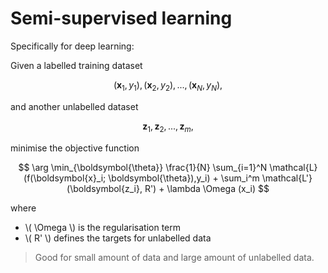 # Semi-supervised learning

Specifically for deep learning:

Given a labelled training dataset

$$
(\boldsymbol{x}_1,y_1), (\boldsymbol{x}_2,y_2), ..., (\boldsymbol{x}_N,y_N),
$$

and another unlabelled dataset

$$
\boldsymbol{z}_1, \boldsymbol{z}_2, ..., \boldsymbol{z}_m,
$$

minimise the objective function

$$
\arg \min_{\boldsymbol{\theta}} \frac{1}{N} \sum_{i=1}^N \mathcal{L}(f(\boldsymbol{x}_i; \boldsymbol{\theta}),y_i) + \sum_i^m \mathcal{L'}(\boldsymbol{z_i}, R') + \lambda \Omega (x_i)
$$

where

* \\( \Omega \\) is the regularisation term 
* \\( R' \\) defines the targets for unlabelled data

> Good for small amount of data and large amount of unlabelled data.
